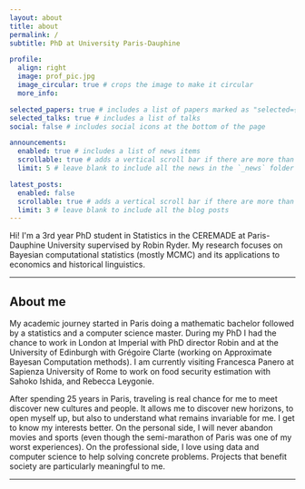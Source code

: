 ```yaml
---
layout: about
title: about
permalink: /
subtitle: PhD at University Paris-Dauphine

profile:
  align: right
  image: prof_pic.jpg
  image_circular: true # crops the image to make it circular
  more_info:

selected_papers: true # includes a list of papers marked as "selected={true}"
selected_talks: true # includes a list of talks
social: false # includes social icons at the bottom of the page

announcements:
  enabled: true # includes a list of news items
  scrollable: true # adds a vertical scroll bar if there are more than 3 news items
  limit: 5 # leave blank to include all the news in the `_news` folder

latest_posts:
  enabled: false
  scrollable: true # adds a vertical scroll bar if there are more than 3 new posts items
  limit: 3 # leave blank to include all the blog posts
---
```


Hi! I'm a 3rd year PhD student in Statistics in the CEREMADE at Paris-Dauphine University supervised by Robin Ryder. My research focuses on Bayesian computational statistics (mostly MCMC) and its applications to economics and historical linguistics.

---

## **About me**

My academic journey started in Paris doing a mathematic bachelor followed by a statistics and a computer science master. During my PhD I had the chance to work in London at Imperial with PhD director Robin and at the University of Edinburgh with Grégoire Clarte (working on Approximate Bayesan Computation methods). I am currently visiting Francesca Panero at Sapienza University of Rome to work on food security estimation with Sahoko Ishida, and Rebecca Leygonie.

After spending 25 years in Paris, traveling is real chance for me to meet discover new cultures and people. It allows me to discover new horizons, to open myself up, but also to understand what remains invariable for me. I get to know my interests better. On the personal side, I will never abandon movies and sports (even though the semi-marathon of Paris was one of my worst experiences). On the professional side, I love using data and computer science to help solving concrete problems. Projects that benefit society are particularly meaningful to me.

---
